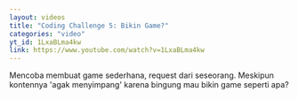 ```yaml
---
layout: videos
title: "Coding Challenge 5: Bikin Game?"
categories: "video"
yt_id: 1LxaBLma4kw
link: https://www.youtube.com/watch?v=1LxaBLma4kw
---
```

Mencoba membuat game sederhana, request dari seseorang. Meskipun kontennya 'agak menyimpang' karena bingung mau bikin game seperti apa?
